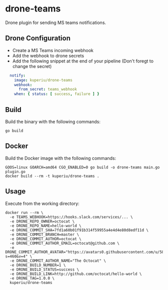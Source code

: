 # drone-teams

Drone plugin for sending MS teams notifications.

## Drone Configuration
- Create a MS Teams incoming webhook
- Add the webhook to drone secrets
- Add the following snippet at the end of your pipeline (Don't foregt to change the secret)
```yaml
  notify:
    image: kuperiu/drone-teams
    webhook: 
      from_secret: teams_webhook
    when: { status: [ success, failure ] }
```

## Build

Build the binary with the following commands:

```
go build
```

## Docker

Build the Docker image with the following commands:

```
GOOS=linux GOARCH=amd64 CGO_ENABLED=0 go build -o drone-teams main.go plugin.go
docker build --rm -t kuperiu/drone-teams .
```

## Usage

Execute from the working directory:

```
docker run --rm \
  -e TEAMS_WEBHOOK=https://hooks.slack.com/services/... \
  -e DRONE_REPO_OWNER=octocat \
  -e DRONE_REPO_NAME=hello-world \
  -e DRONE_COMMIT_SHA=7fd1a60b01f91b314f59955a4e4d4e80d8edf11d \
  -e DRONE_COMMIT_BRANCH=master \
  -e DRONE_COMMIT_AUTHOR=octocat \
  -e DRONE_COMMIT_AUTHOR_EMAIL=octocat@github.com \
  -e DRONE_COMMIT_AUTHOR_AVATAR="https://avatars0.githubusercontent.com/u/583231?s=460&v=4" \
  -e DRONE_COMMIT_AUTHOR_NAME="The Octocat" \
  -e DRONE_BUILD_NUMBER=1 \
  -e DRONE_BUILD_STATUS=success \
  -e DRONE_BUILD_LINK=http://github.com/octocat/hello-world \
  -e DRONE_TAG=1.0.0 \
  kuperiu/drone-teams
```